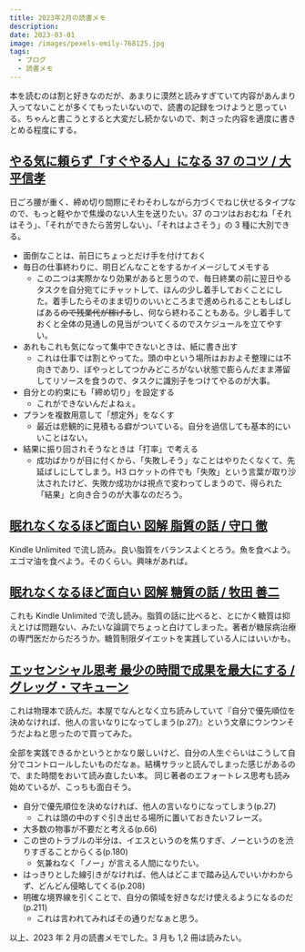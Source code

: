 ```yaml
---
title: 2023年2月の読書メモ
description:
date: 2023-03-01
image: /images/pexels-emily-768125.jpg
tags:
  - ブログ
  - 読書メモ
---
```


本を読むのは割と好きなのだが、あまりに漠然と読みすぎていて内容があんまり入ってないことが多くてもったいないので、読書の記録をつけようと思っている。ちゃんと書こうとすると大変だし続かないので、刺さった内容を適度に書きとめる程度にする。

## [やる気に頼らず「すぐやる人」になる 37 のコツ / 大平信孝](https://amzn.to/3y2suQc)

日ごろ腰が重く、締め切り間際にそわそわしながら力づくでねじ伏せるタイプなので、もっと軽やかで焦燥のない人生を送りたい。37 のコツはおおむね「それはそう」、「それができたら苦労しない」、「それはよさそう」の 3 種に大別できる。

- 面倒なことは、前日にちょっとだけ手を付けておく
- 毎日の仕事終わりに、明日どんなことをするかイメージしてメモする
  - この二つは実際かなり効果があると思うので、毎日終業の前に翌日やるタスクを自分宛てにチャットして、ほんの少し着手しておくことにした。着手したらそのまま切りのいいところまで進められることもしばしばある~~ので残業代が稼げる~~し、何なら終わることもある。少し着手しておくと全体の見通しの見当がついてくるのでスケジュールを立てやすい。
- あれもこれも気になって集中できないときは、紙に書き出す
  - これは仕事では割とやってた。頭の中という場所はおおよそ整理には不向きであり、ぼやっとしてつかみどころがない状態で膨らんだまま滞留してリソースを食うので、タスクに識別子をつけてやるのが大事。
- 自分との約束にも「締め切り」を設定する
  - これができないんだよねぇ。
- プランを複数用意して「想定外」をなくす
  - 最近は悲観的に見積もる癖がついている。自分を過信しても基本的にいいことはない。
- 結果に振り回されそうなときは「打率」で考える
  - 成功ばかりが目に付くから、「失敗しそう」なことはやりたくなくて、先延ばしにしてしまう。H3 ロケットの件でも「失敗」という言葉が取り沙汰されたけど、失敗か成功かは視点で変わってしまうので、得られた「結果」と向き合うのが大事なのだろう。

## [眠れなくなるほど面白い 図解 脂質の話 / 守口 徹](https://amzn.to/3J275g9)

Kindle Unlimited で流し読み。良い脂質をバランスよくとろう。魚を食べよう。エゴマ油を食べよう。そのくらい。興味があれば。

## [眠れなくなるほど面白い 図解 糖質の話 / 牧田 善二](https://amzn.to/3y1tGmR)

これも Kindle Unlimited で流し読み。脂質の話に比べると、とにかく糖質は抑えとけば問題ない、みたいな論調でちょっと白けてしまった。著者が糖尿病治療の専門医だからだろうか。糖質制限ダイエットを実践している人にはいいかも。

## [エッセンシャル思考 最少の時間で成果を最大にする / グレッグ・マキューン](https://amzn.to/3kxOob0)

これは物理本で読んだ。本屋でなんとなく立ち読みしていて『自分で優先順位を決めなければ、他人の言いなりになってしまう(p.27)』という文章にウンウンそうだよねと思ったので買ってみた。

全部を実践できるかというとかなり厳しいけど、自分の人生ぐらいはこうして自分でコントロールしたいものだなぁ。結構サラッと読んでしまった感じがあるので、また時間をおいて読み直したい本。
同じ著者のエフォートレス思考も読み始めているが、こっちも面白そう。

- 自分で優先順位を決めなければ、他人の言いなりになってしまう(p.27)
  - これは頭の中のすぐ引き出せる場所に置いておきたいフレーズ。
- 大多数の物事が不要だと考える(p.66)
- この世のトラブルの半分は、イエスというのを焦りすぎ、ノーというのを渋りすぎることからくる(p.180)
  - 気兼ねなく「ノー」が言える人間になりたい。
- はっきりとした線引きがなければ、他人はどこまで踏み込んでいいかわからず、どんどん侵略してくる(p.208)
- 明確な境界線を引くことで、自分の領域を好きなだけ使えるようになるのだ(p.211)
  - これは言われてみればその通りだなぁと思う。

以上、2023 年 2 月の読書メモでした。3 月も 1,2 冊は読みたい。
